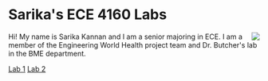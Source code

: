 # Sarika's ECE 4160 Labs

<img align="right" src="https://user-images.githubusercontent.com/123786420/216201631-ade1adfa-2e86-4b5b-953f-54bcfefe45af.jpg">

Hi! My name is Sarika Kannan and I am a senior majoring in ECE. I am a member of the Engineering World Health project team and Dr. Butcher's lab in the BME department.

[Lab 1](/lab1.md)
[Lab 2](/lab2.md)



